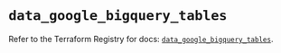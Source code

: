 # `data_google_bigquery_tables`

Refer to the Terraform Registry for docs: [`data_google_bigquery_tables`](https://registry.terraform.io/providers/hashicorp/google-beta/6.36.0/docs/data-sources/google_bigquery_tables).

